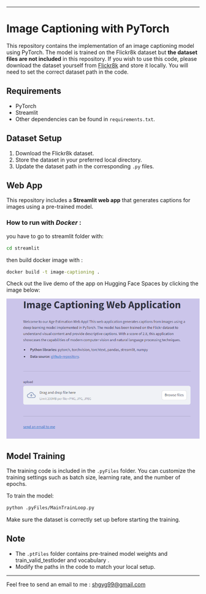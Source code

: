 
---

# Image Captioning with PyTorch

This repository contains the implementation of an image captioning model using PyTorch. The model is trained on the Flickr8k dataset but **the dataset files are not included** in this repository. If you wish to use this code, please download the dataset yourself from [Flickr8k](https://www.kaggle.com/datasets/adityajn105/flickr8k) and store it locally. You will need to set the correct dataset path in the code.

## Requirements
- PyTorch
- Streamlit
- Other dependencies can be found in `requirements.txt`.

## Dataset Setup
1. Download the Flickr8k dataset.
2. Store the dataset in your preferred local directory.
3. Update the dataset path in the corresponding `.py` files.

## Web App
This repository includes a **Streamlit web app** that generates captions for images using a pre-trained model.
### How to run with *Docker* :
you have to go to streamlit folder with:
```cmd
cd streamlit
```
then build docker image with :
```cmd
docker build -t image-captioning .
```


Check out the live demo of the app on Hugging Face Spaces by clicking the image below:

[![Hugging Face Space](https://raw.githubusercontent.com/shgyg99/ImageCaptioning/master/screenshot20240916085613.png)](https://shgyg99-imagecaptioning.hf.space)

## Model Training
The training code is included in the `.pyFiles` folder. You can customize the training settings such as batch size, learning rate, and the number of epochs.

To train the model:
```bash
python .pyFiles/MainTrainLoop.py
```

Make sure the dataset is correctly set up before starting the training.


## Note
- The `.ptFiles` folder contains pre-trained model weights and train_valid_testloder and vocabulary .
- Modify the paths in the code to match your local setup.

---

Feel free to send an email to me : [shgyg99@gmail.com](mailto:shgyg99@gmail.com)
